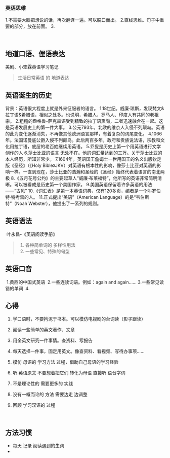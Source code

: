 ### 英语思维

1.不需要大脑把想说的话，再次翻译一遍。可以脱口而出。
2.直线思维。句子中重要的部分，放在前面。
3.

​	

## 地道口语、俚语表达

美剧、小笨霖英语学习笔记
>生活日常英语 的 地道表达


## 英语诞生的历史

背景：英语很大程度上就是外来征服者的语言。
1.18世纪。威廉·琼斯，发现梵文&拉丁语&希腊语，相似之处多。也说明，希腊人、罗马人、印度人有共同的老祖宗。
2.粗糙的盎格鲁-萨克森语受到精致的拉丁语熏陶，二者迅速融合在一起。这是英语发展史上的第一件大事。
3.公元793年，北欧的维京人入侵不列颠岛。英语的此为变化逐渐消失，不再像其他欧洲语言那样，有着复杂的词尾变化。
4.1066年。法国诺曼底公爵入侵不列颠岛。此后两百多年，政府和贵族说法语，宗教和文化用拉丁语，底层的老百姓继续用英语。
5.乔叟是历史上第一个用英语进行文学创作的人
6.莎士比亚的语言 无处不在。他的词汇量达到的三万。关于莎士比亚的本人经历，所知非常少。
7.1604年。英语国王詹姆士一世用国王的名义出版钦定版《圣经》（《Holy Bible》JKV）对英语有根本性的影响，像莎士比亚对英语的影响一样。一直到现在，莎士比亚的浩瀚和圣经的《圣经》始终代表着语言的南北两极
8.《五月花号公约》的主要起草人“威廉·布莱福特”，他所写的英语非常简明清晰。可以被看成是历史第一个美国作家。
9.美国英语保留着许多英语的用法——“古风”
10.《词汇表》是第一本英语词典，仅有120多页，编者是一个叫罗伯特·特考雷的人。
11.正式提出“美语”（American Language）的是“韦伯斯特”（Noah Webster），他提出了一系列的规则。


## 英语语法

​	叶永昌-《英语阅读手册》

> 1. 各种简单词的 多样性用法
> 2. 一些常见、特殊的句型

## 英语口音

​	1.黄西的中国式英语
​	2.一些连读词语。例如：again and again......
​	3.一些常见读错的单词
​	4.

## 心得

 1. 学口语时，不要拘泥于书本。可以模仿电视剧的台词读（影子跟读）

 2. 阅读一些简单的英文著作、文章

 3. 用全英文研究一件事情。查资料、写报告

 4. 每天选择一件事，固定用英文。像查资料、看视频、写待办事项......

 5. 模仿 母语的 学习方法 过程，借助自己母语的学习经验

 6. 听 英语原文 不要想着把它们 转化为母语 直接听 语音字词

 7. 不是理论性的 需要更多的 实践

 8. 没有一概而论的 方法 需要边走 边调整

 9. 回顾 学习汉语的 过程

    ​	

## 方法习惯

+ 每天 记录 阅读遇到的生词
+ 
